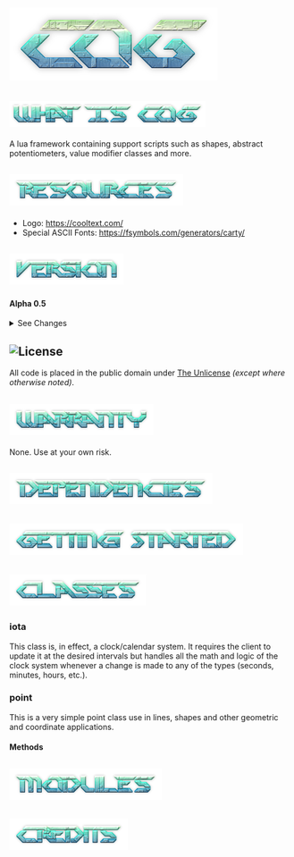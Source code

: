 # ![CoG](https://github.com/CentauriSoldier/CoG/blob/main/github_images/logo.png)

## ![What is Cog?](https://github.com/CentauriSoldier/CoG/blob/main/github_images/whatiscog.png)
A lua framework containing support scripts such as shapes, abstract potentiometers, value modifier classes and more.

## ![Resources](https://github.com/CentauriSoldier/CoG/blob/main/github_images/resources.png)
- Logo: https://cooltext.com/
- Special ASCII Fonts: https://fsymbols.com/generators/carty/

## ![Version](https://github.com/CentauriSoldier/CoG/blob/main/github_images/version.png)

#### Alpha 0.5

<details>
<summary>See Changes</summary>

### 🇨​​​​​🇭​​​​​🇦​​​​​🇳​​​​​🇬​​​​​🇪​​​​​🇱​​​​​🇴​​​​​🇬​​​​​

**0.5**
- Change: updated all modules and classes to use the new LuaEx system.
- Change: removed queue class.
- Change: removed stack class.
- Change: reworked the shapes.

**0.4**
- Removed the class module (as well other commonly-used Lua libraries) and ported them to a new project. Added CoG's dependency on said project.

**0.3**
- Created an init module to allow for a single require call to CoG which loads all desired modules.

**0.2**
- Added the class module (create by Bas Groothedde).
- Added several classes.</p>

**0.1**
- Compiled various modules into CoG.
</details>

## ![License](https://github.com/CentauriSoldier/CoG/blob/main/github_images/license.png)
All code is placed in the public domain under [The Unlicense](https://opensource.org/licenses/unlicense "The Unlicense") *(except where otherwise noted)*.

## ![Warranty](https://github.com/CentauriSoldier/CoG/blob/main/github_images/warranty.png)
None. Use at your own risk.

## ![Dependencies](https://github.com/CentauriSoldier/CoG/blob/main/github_images/dependencies.png)

## ![Getting Started](https://github.com/CentauriSoldier/CoG/blob/main/github_images/gettingstarted.png)

## ![Classes](https://github.com/CentauriSoldier/CoG/blob/main/github_images/classes.png)

### iota
This class is, in effect, a clock/calendar system. It requires the client to update it at the desired intervals but handles all the math and logic of the clock system whenever a change is made to any of the types (seconds, minutes, hours, etc.).

### point
This is a very simple point class use in lines, shapes and other geometric and coordinate applications.

#### Methods

## ![Modules](https://github.com/CentauriSoldier/CoG/blob/main/github_images/modules.png)

## ![Credits](https://github.com/CentauriSoldier/CoG/blob/main/github_images/credits.png)

